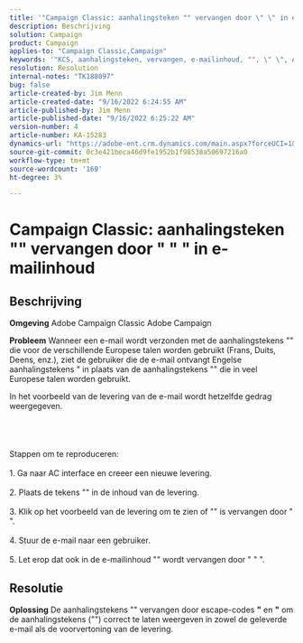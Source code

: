 ```yaml
---
title: '"Campaign Classic: aanhalingsteken "" vervangen door \" \" in e-mailinhoud"'
description: Beschrijving
solution: Campaign
product: Campaign
applies-to: "Campaign Classic,Campaign"
keywords: '"KCS, aanhalingsteken, vervangen, e-mailinhoud, "", \" \", Adobe Campaign, Adobe Campaign Classic"'
resolution: Resolution
internal-notes: "TK188097"
bug: false
article-created-by: Jim Menn
article-created-date: "9/16/2022 6:24:55 AM"
article-published-by: Jim Menn
article-published-date: "9/16/2022 6:25:22 AM"
version-number: 4
article-number: KA-15283
dynamics-url: "https://adobe-ent.crm.dynamics.com/main.aspx?forceUCI=1&pagetype=entityrecord&etn=knowledgearticle&id=3398e646-8835-ed11-9db1-0022480866ad"
source-git-commit: 0c3e421beca46d9fe1952b1f98538a50697216a0
workflow-type: tm+mt
source-wordcount: '169'
ht-degree: 3%

---
```


# Campaign Classic: aanhalingsteken &quot;&quot; vervangen door &quot; &quot; &quot; in e-mailinhoud

## Beschrijving


<b>Omgeving</b>
Adobe Campaign Classic Adobe Campaign

<b>Probleem</b>
Wanneer een e-mail wordt verzonden met de aanhalingstekens &quot;&quot; die voor de verschillende Europese talen worden gebruikt (Frans, Duits, Deens, enz.), ziet de gebruiker die de e-mail ontvangt Engelse aanhalingstekens &quot; in plaats van de aanhalingstekens &quot;&quot; die in veel Europese talen worden gebruikt.

In het voorbeeld van de levering van de e-mail wordt hetzelfde gedrag weergegeven.
<br><br><br> <br><br>Stappen om te reproduceren:<br><br>1. Ga naar AC interface en creeer een nieuwe levering.<br><br>2. Plaats de tekens &quot;&quot; in de inhoud van de levering.<br><br>3. Klik op het voorbeeld van de levering om te zien of &quot;&quot; is vervangen door &quot; &quot;.<br><br>4. Stuur de e-mail naar een gebruiker.<br><br>5. Let erop dat ook in de e-mailinhoud &quot;&quot; wordt vervangen door &quot; &quot; &quot;.<br>

## Resolutie


<b>Oplossing</b>
De aanhalingstekens &quot;&quot; vervangen door escape-codes <b>&quot;</b> en <b>&quot;</b> om de aanhalingstekens (&quot;&quot;) correct te laten weergeven in zowel de geleverde e-mail als de voorvertoning van de levering.
